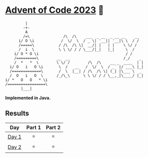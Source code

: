 # [Advent of Code 2023](https://adventofcode.com/2023) 🎄
```
         |
        -+-
         A
        /=\               /\  /\    ___  _ __  _ __ __    __
      i/ O \i            /  \/  \  / _ \| '__|| '__|\ \  / /
      /=====\           / /\  /\ \|  __/| |   | |    \ \/ /
      /  i  \           \ \ \/ / / \___/|_|   |_|     \  /
    i/ O * O \i                                       / /
    /=========\        __  __                        /_/    _
    /  *   *  \        \ \/ /        /\  /\    __ _  ____  | |
  i/ O   i   O \i       \  /   __   /  \/  \  / _` |/ ___\ |_|
  /=============\       /  \  |__| / /\  /\ \| (_| |\___ \  _
  /  O   i   O  \      /_/\_\      \ \ \/ / / \__,_|\____/ |_|
i/ *   O   O   * \i
/=================\
       |___|
```
**Implemented in Java.**

## Results
|                     Day                      | Part 1 | Part 2 |
|:--------------------------------------------:| :---:  | :---:  |
| [Day 1](https://adventofcode.com/2023/day/1) | ⭐     | ⭐     |
| [Day 2](https://adventofcode.com/2023/day/2) | ⭐     | ⭐     |
